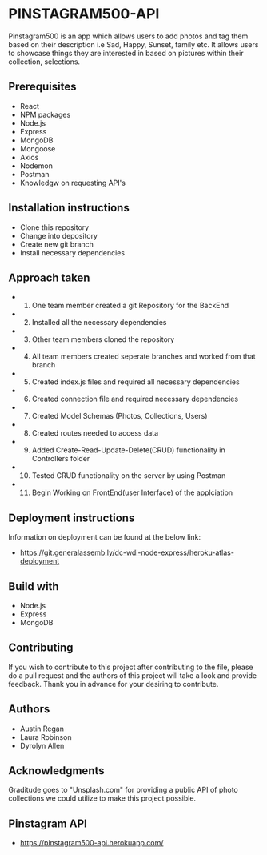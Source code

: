 
# PINSTAGRAM500-API

Pinstagram500 is an app which allows users to add photos and tag them based on their description i.e Sad, Happy, Sunset, family etc.  It allows users to showcase things they are interested in based on pictures within their collection, selections.

## Prerequisites

* React
* NPM packages
* Node.js
* Express
* MongoDB
* Mongoose
* Axios
* Nodemon
* Postman
* Knowledgw on requesting API's


## Installation instructions

* Clone this repository
* Change into depository
* Create new git branch
* Install necessary dependencies



## Approach taken
* 1. One team member created a git Repository for the BackEnd
* 2. Installed all the necessary dependencies
* 3. Other team members cloned the repository
* 4. All team members created seperate branches and worked from that branch
  
* 5. Created index.js files and required all necessary dependencies
* 6. Created connection file and required necessary dependencies
* 7. Created Model Schemas (Photos, Collections, Users)
* 8. Created routes needed to access data
* 9. Added Create-Read-Update-Delete(CRUD) functionality in          Controllers folder
* 10. Tested CRUD functionality on the server by using Postman
* 11. Begin Working on FrontEnd(user Interface) of the applciation


## Deployment instructions

Information on deployment can be found at the below link:

* https://git.generalassemb.ly/dc-wdi-node-express/heroku-atlas-deployment

## Build with
* Node.js
* Express
* MongoDB

## Contributing

If you wish to contribute to this project after contributing to the file, please do a pull request and the authors of this project will take a look and provide feedback. Thank you in advance for your desiring to contribute.

## Authors

* Austin Regan
* Laura Robinson
* Dyrolyn Allen


## Acknowledgments

Graditude goes to "Unsplash.com" for providing a public API of photo collections we could utilize to make this project possible.

## Pinstagram API
* https://pinstagram500-api.herokuapp.com/

